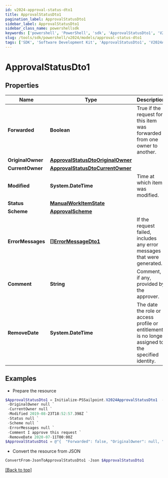 ```yaml
---
id: v2024-approval-status-dto1
title: ApprovalStatusDto1
pagination_label: ApprovalStatusDto1
sidebar_label: ApprovalStatusDto1
sidebar_class_name: powershellsdk
keywords: ['powershell', 'PowerShell', 'sdk', 'ApprovalStatusDto1', 'V2024ApprovalStatusDto1'] 
slug: /tools/sdk/powershell/v2024/models/approval-status-dto1
tags: ['SDK', 'Software Development Kit', 'ApprovalStatusDto1', 'V2024ApprovalStatusDto1']
---
```



# ApprovalStatusDto1

## Properties

Name | Type | Description | Notes
------------ | ------------- | ------------- | -------------
**Forwarded** | **Boolean** | True if the request for this item was forwarded from one owner to another. | [optional] [default to $false]
**OriginalOwner** | [**ApprovalStatusDtoOriginalOwner**](approval-status-dto-original-owner) |  | [optional] 
**CurrentOwner** | [**ApprovalStatusDtoCurrentOwner**](approval-status-dto-current-owner) |  | [optional] 
**Modified** | **System.DateTime** | Time at which item was modified. | [optional] 
**Status** | [**ManualWorkItemState**](manual-work-item-state) |  | [optional] 
**Scheme** | [**ApprovalScheme**](approval-scheme) |  | [optional] 
**ErrorMessages** | [**[]ErrorMessageDto1**](error-message-dto1) | If the request failed, includes any error messages that were generated. | [optional] 
**Comment** | **String** | Comment, if any, provided by the approver. | [optional] 
**RemoveDate** | **System.DateTime** | The date the role or access profile or entitlement is no longer assigned to the specified identity. | [optional] 

## Examples

- Prepare the resource
```powershell
$ApprovalStatusDto1 = Initialize-PSSailpoint.V2024ApprovalStatusDto1  -Forwarded false `
 -OriginalOwner null `
 -CurrentOwner null `
 -Modified 2019-08-23T18:52:57.398Z `
 -Status null `
 -Scheme null `
 -ErrorMessages null `
 -Comment I approve this request `
 -RemoveDate 2020-07-11T00:00Z
$ApprovalStatusDto1 = @"{  "Forwarded": false, "OriginalOwner": null, "CurrentOwner": null, "Modified": "2019-08-23T18:52:57.398Z", "Status": null, "Scheme": null, "ErrorMessages": null, "Comment": "I approve this request", "RemoveDate": "2020-07-11T00:00Z" }"@
```

- Convert the resource from JSON
```powershell
ConvertFrom-JsonToApprovalStatusDto1 -Json $ApprovalStatusDto1
```


[[Back to top]](#) 

